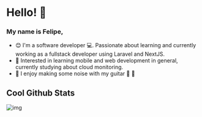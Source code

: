 # Hello! :wave:

### My name is Felipe, 
- :blush: I'm a software developer 💻. Passionate about learning and currently working as a fullstack developer using Laravel and NextJS. 
- 🌱 Interested in learning mobile and web development in general, currently studying about cloud monitoring.
- 🎸 I enjoy making some noise with my guitar 🎵 🎵




<!-- 📫 Reach me at: [![Linkedin Badge](https://img.shields.io/badge/LinkedIn-0077B5?style=for-the-badge&logo=linkedin&logoColor=white)](https://www.linkedin.com/in/felipe-escorel/)  -->
<!-- [![Gmail Badge](https://img.shields.io/badge/Gmail-D14836?style=for-the-badge&logo=gmail&logoColor=white)](mailto:felipe.escorel@gmail.com) -->
<!-- [![Dev To Badge](https://img.shields.io/badge/dev.to-0A0A0A?style=for-the-badge&logo=dev.to&logoColor=white)](https://dev.to/fffeiip) -->


## Cool Github Stats
![img](https://github-profile-trophy.vercel.app/?username=fffeiip&theme=onedark&margin-w=7&hide_border=true)
<!-- <img src='https://github-readme-stats.vercel.app/api?username=fffeiip&theme=dark&hide=contribs&show_icons=true'>
<!--
**fffeiip/fffeiip** is a ✨ _special_ ✨ repository because its `README.md` (this file) appears on your GitHub profile.

Here are some ideas to get you started:

- 🔭 I’m currently working on ...
- 🌱 I’m currently learning ...
- 👯 I’m looking to collaborate on ...
- 🤔 I’m looking for help with ...
- 💬 Ask me about ...
- 
- 😄 Pronouns: ...
- ⚡ Fun fact: ...
-->

